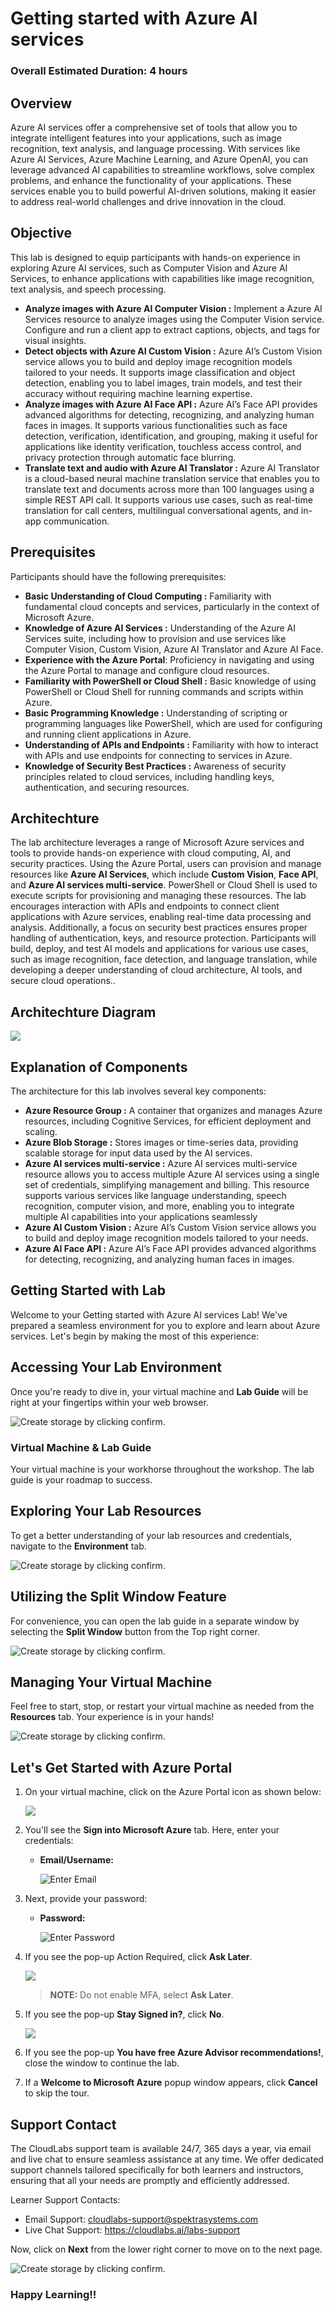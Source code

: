 # Getting started with Azure AI services

### Overall Estimated Duration: 4 hours

## Overview

Azure AI services offer a comprehensive set of tools that allow you to integrate intelligent features into your applications, such as image recognition, text analysis, and language processing. With services like Azure AI Services, Azure Machine Learning, and Azure OpenAI, you can leverage advanced AI capabilities to streamline workflows, solve complex problems, and enhance the functionality of your applications. These services enable you to build powerful AI-driven solutions, making it easier to address real-world challenges and drive innovation in the cloud.

## Objective

This lab is designed to equip participants with hands-on experience in exploring Azure AI services, such as Computer Vision and Azure AI Services, to enhance applications with capabilities like image recognition, text analysis, and speech processing.

-   **Analyze images with Azure AI Computer Vision :** Implement a Azure AI Services resource to analyze images using the Computer Vision service. Configure and run a client app to extract captions, objects, and tags for visual insights.
-   **Detect objects with Azure AI Custom Vision :** Azure AI’s Custom Vision service allows you to build and deploy image recognition models tailored to your needs. It supports image classification and object detection, enabling you to label images, train models, and test their accuracy without requiring machine learning expertise.
-   **Analyze images with Azure AI Face API :** Azure AI’s Face API provides advanced algorithms for detecting, recognizing, and analyzing human faces in images. It supports various functionalities such as face detection, verification, identification, and grouping, making it useful for applications like identity verification, touchless access control, and privacy protection through automatic face blurring.
-   **Translate text and audio with Azure AI Translator :** Azure AI Translator is a cloud-based neural machine translation service that enables you to translate text and documents across more than 100 languages using a simple REST API call. It supports various use cases, such as real-time translation for call centers, multilingual conversational agents, and in-app communication.

## Prerequisites

Participants should have the following prerequisites:

-   **Basic Understanding of Cloud Computing :** Familiarity with fundamental cloud concepts and services, particularly in the context of Microsoft Azure.
-   **Knowledge of Azure AI Services :** Understanding of the Azure AI Services suite, including how to provision and use services like Computer Vision, Custom Vision, Azure AI Translator and Azure AI Face.
-   **Experience with the Azure Portal**: Proficiency in navigating and using the Azure Portal to manage and configure cloud resources.
-   **Familiarity with PowerShell or Cloud Shell :** Basic knowledge of using PowerShell or Cloud Shell for running commands and scripts within Azure.
-   **Basic Programming Knowledge :** Understanding of scripting or programming languages like PowerShell, which are used for configuring and running client applications in Azure.
-   **Understanding of APIs and Endpoints :** Familiarity with how to interact with APIs and use endpoints for connecting to services in Azure.
-   **Knowledge of Security Best Practices :** Awareness of security principles related to cloud services, including handling keys, authentication, and securing resources.

## Architechture

The lab architecture leverages a range of Microsoft Azure services and tools to provide hands-on experience with cloud computing, AI, and security practices. Using the Azure Portal, users can provision and manage resources like **Azure AI Services**, which include **Custom Vision**, **Face API**, and **Azure AI services multi-service**. PowerShell or Cloud Shell is used to execute scripts for provisioning and managing these resources. The lab encourages interaction with APIs and endpoints to connect client applications with Azure services, enabling real-time data processing and analysis. Additionally, a focus on security best practices ensures proper handling of authentication, keys, and resource protection. Participants will build, deploy, and test AI models and applications for various use cases, such as image recognition, face detection, and language translation, while developing a deeper understanding of cloud architecture, AI tools, and secure cloud operations..

## Architechture Diagram

![](../media/new-arch-diagram.png)

## Explanation of Components

The architecture for this lab involves several key components:

-   **Azure Resource Group :** A container that organizes and manages Azure resources, including Cognitive Services, for efficient deployment and scaling.
-   **Azure Blob Storage :** Stores images or time-series data, providing scalable storage for input data used by the AI services.
-   **Azure AI services multi-service :** Azure AI services multi-service resource allows you to access multiple Azure AI services using a single set of credentials, simplifying management and billing. This resource supports various services like language understanding, speech recognition, computer vision, and more, enabling you to integrate multiple AI capabilities into your applications seamlessly
-   **Azure AI Custom Vision :** Azure AI’s Custom Vision service allows you to build and deploy image recognition models tailored to your needs.
-   **Azure AI Face API :** Azure AI’s Face API provides advanced algorithms for detecting, recognizing, and analyzing human faces in images.

## Getting Started with Lab

Welcome to your Getting started with Azure AI services Lab! We've prepared a seamless environment for you to explore and learn about Azure services. Let's begin by making the most of this experience:

## Accessing Your Lab Environment
 
Once you're ready to dive in, your virtual machine and **Lab Guide** will be right at your fingertips within your web browser.

![Create storage by clicking confirm.](../media/GettingStarted/azure-ai-search-getting%20started-4.png) 

### Virtual Machine & Lab Guide
 
Your virtual machine is your workhorse throughout the workshop. The lab guide is your roadmap to success.
 
## Exploring Your Lab Resources
 
To get a better understanding of your lab resources and credentials, navigate to the **Environment** tab.

![Create storage by clicking confirm.](../media/GettingStarted/azure-ai-search-getting%20started-1.png)
 
## Utilizing the Split Window Feature
 
For convenience, you can open the lab guide in a separate window by selecting the **Split Window** button from the Top right corner.
 
![Create storage by clicking confirm.](../media/GettingStarted/azure-ai-search-getting%20started-5.png)
 
## Managing Your Virtual Machine
 
Feel free to start, stop, or restart your virtual machine as needed from the **Resources** tab. Your experience is in your hands!
 
![Create storage by clicking confirm.](../media/GettingStarted/azure-ai-search-getting%20started-2.png)

 
## Let's Get Started with Azure Portal
 
1. On your virtual machine, click on the Azure Portal icon as shown below:
 
    ![](../media/GS1.png)
 
1. You'll see the **Sign into Microsoft Azure** tab. Here, enter your credentials:
 
   - **Email/Username:** <inject key="AzureAdUserEmail"></inject>
 
      ![](../media/GS2.png "Enter Email")
 
3. Next, provide your password:
 
   - **Password:** <inject key="AzureAdUserPassword"></inject>
 
      ![](../media/GS3.png "Enter Password")

1. If you see the pop-up Action Required, click **Ask Later**.

   ![](../media/asklater.png)

   >**NOTE:** Do not enable MFA, select **Ask Later**.
 
1. If you see the pop-up **Stay Signed in?**, click **No**.

   ![](../media/GS9.png)

1. If you see the pop-up **You have free Azure Advisor recommendations!**, close the window to continue the lab.

1. If a **Welcome to Microsoft Azure** popup window appears, click **Cancel** to skip the tour.

## Support Contact
 
The CloudLabs support team is available 24/7, 365 days a year, via email and live chat to ensure seamless assistance at any time. We offer dedicated support channels tailored specifically for both learners and instructors, ensuring that all your needs are promptly and efficiently addressed.

Learner Support Contacts:
- Email Support: cloudlabs-support@spektrasystems.com
- Live Chat Support: https://cloudlabs.ai/labs-support

Now, click on **Next** from the lower right corner to move on to the next page.

![Create storage by clicking confirm.](../media/GettingStarted/azure-ai-search-getting%20started-3.png)

### Happy Learning!!